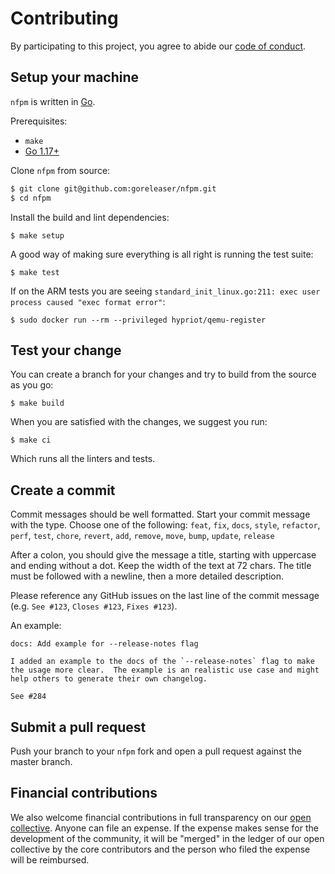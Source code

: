 # Contributing

By participating to this project, you agree to abide our [code of
conduct](/CODE_OF_CONDUCT.md).

## Setup your machine

`nfpm` is written in [Go](https://golang.org/).

Prerequisites:

* `make`
* [Go 1.17+](https://golang.org/doc/install)

Clone `nfpm` from source:

```sh
$ git clone git@github.com:goreleaser/nfpm.git
$ cd nfpm
```

Install the build and lint dependencies:

```console
$ make setup
```

A good way of making sure everything is all right is running the test suite:

```console
$ make test
```

If on the ARM tests you are seeing `standard_init_linux.go:211: exec user process caused "exec format error"`:

```console
$ sudo docker run --rm --privileged hypriot/qemu-register
```

## Test your change

You can create a branch for your changes and try to build from the source as you go:

```console
$ make build
```

When you are satisfied with the changes, we suggest you run:

```console
$ make ci
```

Which runs all the linters and tests.

## Create a commit

Commit messages should be well formatted.
Start your commit message with the type. Choose one of the following:
`feat`, `fix`, `docs`, `style`, `refactor`, `perf`, `test`, `chore`, `revert`, `add`, `remove`, `move`, `bump`, `update`, `release`

After a colon, you should give the message a title, starting with uppercase and ending without a dot.
Keep the width of the text at 72 chars.
The title must be followed with a newline, then a more detailed description.

Please reference any GitHub issues on the last line of the commit message (e.g. `See #123`, `Closes #123`, `Fixes #123`).

An example:

```
docs: Add example for --release-notes flag

I added an example to the docs of the `--release-notes` flag to make
the usage more clear.  The example is an realistic use case and might
help others to generate their own changelog.

See #284
```

## Submit a pull request

Push your branch to your `nfpm` fork and open a pull request against the
master branch.

## Financial contributions

We also welcome financial contributions in full transparency on our [open collective](https://opencollective.com/goreleaser).
Anyone can file an expense. If the expense makes sense for the development of the community, it will be "merged" in the ledger of our open collective by the core contributors and the person who filed the expense will be reimbursed.

